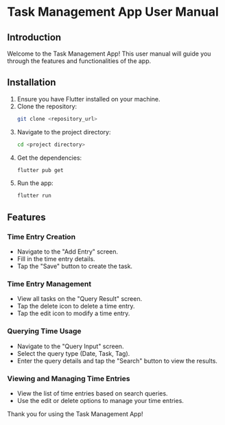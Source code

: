 # Task Management App User Manual

## Introduction
Welcome to the Task Management App! This user manual will guide you through the features and functionalities of the app.

## Installation
1. Ensure you have Flutter installed on your machine.
2. Clone the repository:
    ```bash
    git clone <repository_url>
    ```
3. Navigate to the project directory:
    ```bash
    cd <project directory>
    ```
4. Get the dependencies:
    ```bash
    flutter pub get
    ```
5. Run the app:
    ```bash
    flutter run
    ```

## Features

### Time Entry Creation
- Navigate to the "Add Entry" screen.
- Fill in the time entry details.
- Tap the "Save" button to create the task.

### Time Entry Management
- View all tasks on the "Query Result" screen.
- Tap the delete icon to delete a time entry.
- Tap the edit icon to modify a time entry.

### Querying Time Usage
- Navigate to the "Query Input" screen.
- Select the query type (Date, Task, Tag).
- Enter the query details and tap the "Search" button to view the results.

### Viewing and Managing Time Entries
- View the list of time entries based on search queries.
- Use the edit or delete options to manage your time entries.

Thank you for using the Task Management App!

